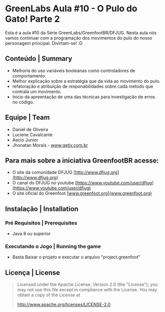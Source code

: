 # GreenLabs  Aula #10 - O Pulo do Gato! Parte 2
Esta é a aula #10 da Série GreenLabs/GreenfootBR/DFJUG. 
Nesta aula nós vamos continuar com a programação dos movimentos do pulo do nosso personagem principal. Divirtam-se! :D 

## Conteúdo | Summary
* Melhoria do uso variáveis booleanas como controladores de comportamento.
* Melhor explicação sobre a estratégia que da vida ao movimento do pulo.
* refatoração e atribuição de responabilidades sobre cada método que contrala um movimento.
* Inicio da apreentação de uma das técnicas para investigação de erros no código.

## Equipe | Team
* Daniel de Oliveira
* Luciene Cavalcante
* Aecio Junior
* Jhonatan Morais - www.getjv.com.br

## Para mais sobre a iniciativa GreenfootBR acesse:
* O site da comunidade DFJUG [http://www.dfjug.org](http://www.dfjug.org)
* O canal do DFJUG no youtube [https://www.youtube.com/user/dfjug](https://www.youtube.com/user/dfjug)
* O site oficial do Greenfoot [www.greenfoot.org](www.greenfoot.org)

## Instalação | Installation

### Pré Requisitos | Prerequisites

* Java 8 ou superior

### Executando o Jogo | Running the game

* Basta Baixar o projeto e executar o arquivo "project.greenfoot"

## Licença | License

> Licensed under the Apache License, Version 2.0 (the "License"); you may not use this file except in compliance with the License.
> You may obtain a copy of the License at
>
>    http://www.apache.org/licenses/LICENSE-2.0
>

